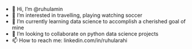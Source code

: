 - 👋 Hi, I’m @ruhulamin
- 👀 I’m interested in travelling, playing watching soccer
- 🌱 I’m currently learning data science to accomplish a cherished goal of mine
- 💞️ I’m looking to collaborate on python data science projects
- 📫 How to reach me: linkedin.com/in/ruhularahi

<!---
ruhularahi/ruhularahi is a ✨ special ✨ repository because its `README.md` (this file) appears on your GitHub profile.
You can click the Preview link to take a look at your changes.
--->
